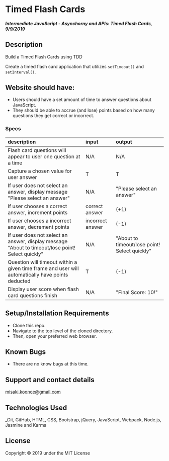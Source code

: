 # Timed Flash Cards

#### _Intermediate JavaScript - Asynchorny and APIs: Timed Flash Cards, 9/9/2019_

## Description
Build a Timed Flash Cards using TDD

Create a timed flash card application that utilizes `setTimeout()` and `setInterval()`.


## Website should have:
- Users should have a set amount of time to answer questions about JavaScript. 
- They should be able to accrue (and lose) points based on how many questions they get correct or incorrect.


### Specs
| description | input | output |
| :-- | :-- | :-- |
| Flash card questions will appear to user one question at a time |  N/A  | N/A |
| Capture a chosen value for user answer | T | T |
| If user does not select an answer, display message "Please select an answer" | N/A | "Please select an answer" |
| If user chooses a correct answer, increment points | correct answer | (+1)|
| If user chooses a incorrect answer, decrement points | incorrect answer | (-1)|
| If user does not select an answer, display message "About to timeout/lose point! Select quickly" | N/A | "About to timeout/lose point! Select quickly"|
| Question will timeout within a given time frame and user will automatically have points deducted | T | (-1)|
| Display user score when flash card questions finish |  N/A | "Final Score: 10!" |


## Setup/Installation Requirements

* Clone this repo.
* Navigate to the top level of the cloned directory.
* Then, open your preferred web browser.

## Known Bugs
* There are no know bugs at this time.

## Support and contact details
 misaki.koonce@gmail.com

## Technologies Used
_Git, GitHub, HTML, CSS, Bootstrap, jQuery, JavaScript, Webpack, Node.js, Jasmine and Karma


## License
Copyright © 2019 under the MIT License
